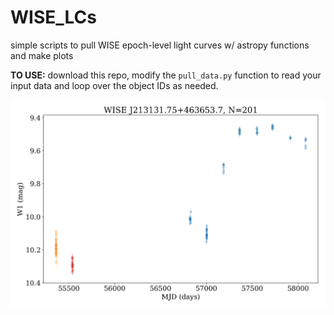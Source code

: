 # WISE_LCs
simple scripts to pull WISE epoch-level light curves w/ astropy functions and make plots

**TO USE:** download this repo, modify the `pull_data.py` function to read your input data and loop over the object IDs as needed.

<img src="./example_fig.png" alt="an example WISE light curve" width="800px">
